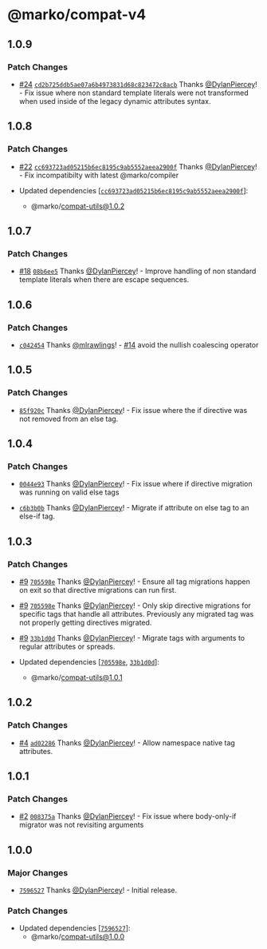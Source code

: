 # @marko/compat-v4

## 1.0.9

### Patch Changes

- [#24](https://github.com/marko-js/compat/pull/24) [`cd2b725ddb5ae07a6b4973831d68c823472c8acb`](https://github.com/marko-js/compat/commit/cd2b725ddb5ae07a6b4973831d68c823472c8acb) Thanks [@DylanPiercey](https://github.com/DylanPiercey)! - Fix issue where non standard template literals were not transformed when used inside of the legacy dynamic attributes syntax.

## 1.0.8

### Patch Changes

- [#22](https://github.com/marko-js/compat/pull/22) [`cc693723ad05215b6ec8195c9ab5552aeea2900f`](https://github.com/marko-js/compat/commit/cc693723ad05215b6ec8195c9ab5552aeea2900f) Thanks [@DylanPiercey](https://github.com/DylanPiercey)! - Fix incompatibilty with latest @marko/compiler

- Updated dependencies [[`cc693723ad05215b6ec8195c9ab5552aeea2900f`](https://github.com/marko-js/compat/commit/cc693723ad05215b6ec8195c9ab5552aeea2900f)]:
  - @marko/compat-utils@1.0.2

## 1.0.7

### Patch Changes

- [#18](https://github.com/marko-js/compat/pull/18) [`08b6ee5`](https://github.com/marko-js/compat/commit/08b6ee58cbd51a6fee42a66df2180d92442e98f6) Thanks [@DylanPiercey](https://github.com/DylanPiercey)! - Improve handling of non standard template literals when there are escape sequences.

## 1.0.6

### Patch Changes

- [`c042454`](https://github.com/marko-js/compat/commit/c0424540796edb2241575f333ff4d000a1dc7726) Thanks [@mlrawlings](https://github.com/mlrawlings)! - [#14](https://github.com/marko-js/compat/pull/14) avoid the nullish coalescing operator

## 1.0.5

### Patch Changes

- [`85f920c`](https://github.com/marko-js/compat/commit/85f920c22323cb0cd3c6a6da51d3e07dc14824c1) Thanks [@DylanPiercey](https://github.com/DylanPiercey)! - Fix issue where the if directive was not removed from an else tag.

## 1.0.4

### Patch Changes

- [`0044e93`](https://github.com/marko-js/compat/commit/0044e93d26febfa14d153e3cd0aebc084351ff44) Thanks [@DylanPiercey](https://github.com/DylanPiercey)! - Fix issue where if directive migration was running on valid else tags

- [`c6b3b0b`](https://github.com/marko-js/compat/commit/c6b3b0b92db74abc02f9d8976b65dc5c6c73ae9c) Thanks [@DylanPiercey](https://github.com/DylanPiercey)! - Migrate if attribute on else tag to an else-if tag.

## 1.0.3

### Patch Changes

- [#9](https://github.com/marko-js/compat/pull/9) [`705598e`](https://github.com/marko-js/compat/commit/705598ef6bb7d136c1d948d1639b7a14c2289f0c) Thanks [@DylanPiercey](https://github.com/DylanPiercey)! - Ensure all tag migrations happen on exit so that directive migrations can run first.

- [#9](https://github.com/marko-js/compat/pull/9) [`705598e`](https://github.com/marko-js/compat/commit/705598ef6bb7d136c1d948d1639b7a14c2289f0c) Thanks [@DylanPiercey](https://github.com/DylanPiercey)! - Only skip directive migrations for specific tags that handle all attributes. Previously any migrated tag was not properly getting directives migrated.

- [#9](https://github.com/marko-js/compat/pull/9) [`33b1d0d`](https://github.com/marko-js/compat/commit/33b1d0d723c82ade65f27a31910120a29f522417) Thanks [@DylanPiercey](https://github.com/DylanPiercey)! - Migrate tags with arguments to regular attributes or spreads.

- Updated dependencies [[`705598e`](https://github.com/marko-js/compat/commit/705598ef6bb7d136c1d948d1639b7a14c2289f0c), [`33b1d0d`](https://github.com/marko-js/compat/commit/33b1d0d723c82ade65f27a31910120a29f522417)]:
  - @marko/compat-utils@1.0.1

## 1.0.2

### Patch Changes

- [#4](https://github.com/marko-js/compat/pull/4) [`ad02286`](https://github.com/marko-js/compat/commit/ad02286bf28b66acafa1156dc381e61213be1456) Thanks [@DylanPiercey](https://github.com/DylanPiercey)! - Allow namespace native tag attributes.

## 1.0.1

### Patch Changes

- [#2](https://github.com/marko-js/compat/pull/2) [`008375a`](https://github.com/marko-js/compat/commit/008375ad1926976462e4dfa56a712a4e22ba6293) Thanks [@DylanPiercey](https://github.com/DylanPiercey)! - Fix issue where body-only-if migrator was not revisiting arguments

## 1.0.0

### Major Changes

- [`7596527`](https://github.com/marko-js/compat/commit/759652785293c56649165a3862c83ed5f1389d8f) Thanks [@DylanPiercey](https://github.com/DylanPiercey)! - Initial release.

### Patch Changes

- Updated dependencies [[`7596527`](https://github.com/marko-js/compat/commit/759652785293c56649165a3862c83ed5f1389d8f)]:
  - @marko/compat-utils@1.0.0
